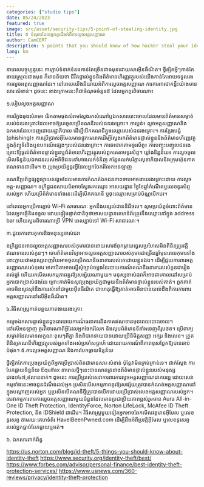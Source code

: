 ```yaml
---
categories: ["studio tips"]
date: 05/24/2023
featured: true
image: src/asset/security-tips/5-point-of-stealing-identity.jpg
title: ៥ ចំណុចដែលអ្នកគួរដឹងអំពីការលួចអត្តសញ្ញាណ
author: CamCERT
description: 5 points that you should know of how hacker steal your identity to access your information
lang: km
---
```


នាពេលបច្ចុប្បន្ននេះ ការភ្ជាប់ទំនាក់ទំនងកាន់តែច្រើនជាងមុនដោយសារអ៊ីនធឺណិត។ ថ្វីត្បិតអ្វីៗកាន់តែងាយស្រួលជាងមុន ក៏មានន័យថា ជីវិតផ្ទាល់ខ្លួននិងព័ត៌មានហិរញ្ញវត្ថុរបស់យើងកាន់តែងាយទទួលរងការលួចអត្តសញ្ញាណដែរ។ នៅពេលយើងនិយាយអំពីការលួចអត្តសញ្ញាណ ការការពារជាគន្លឹះយ៉ាងមានសារៈសំខាន់។ ដូចនេះ ខាងក្រោមនេះគឺជាចំណុចចំនួន៥ ដែលអ្នកគួរពិចារណា៖

១.បៀបលួចអត្តសញ្ញាណ

ការរើក្នុងធុងសំរាម៖ រើរកតាមធុងសំរាមស្វែងរកសំណៅឬឯកសារបោះចោលដែលមានព័ត៌មានសម្ងាត់របស់ជនរងគ្រោះដែលអាចឱ្យគេចូលប្រើគណនីរបស់ជនរងគ្រោះ។
ការប្លន់៖ លួចអត្តសញ្ញាណនិងឯកសារដែលចេញដោយរដ្ឋាភិបាល ដើម្បីបើកគណនីក្នុងឈ្មោះរបស់ជនរងគ្រោះ។
ការក្លែងបន្លំ (phishing)៖ ការប្រើប្រាស់អ៊ីមែលមានផ្ទុកមេរោគដើម្បីស្វែងរកព័ត៌មានផ្ទាល់ខ្លួននិងព័ត៌មានហិរញ្ញវត្ថុក្នុងកុំព្យូទ័រនិងឬឧបករណ៍ផ្សេងៗរបស់ជនរងគ្រោះ។
ការឆបោកតាមទូរស័ព្ទ៖ ការបញ្ចុះបញ្ចូលជនរងគ្រោះឱ្យផ្តល់ព័ត៌មានផ្ទាល់ខ្លួនឬព័ត៌មានហិរញ្ញវត្ថុរបស់ពួកគេតាមទូរស័ព្ទ។
ឃ្លាំងទិន្នន័យ៖ ការលួចចូលមើលទិន្នន័យឯកជនរបស់អតិថិជននៅហាងលក់ទំនិញ កន្លែងលក់បរិក្ខារសុខាភិបាលនិងក្រុមហ៊ុនកាតឥណទានជាដើម។
២.ប្រុងប្រយ័ត្ននូវអ្វីដែលអ្នកចែករំលែកអនឡាញ

គណនីប្រព័ន្ធផ្សព្វផ្សាយសង្គមដែលមានការកំណត់ឯកជនភាពទាបអាចងាយរងគ្រោះដោយ ការលួចអត្ត-សញ្ញាណ។ ឧក្រិដ្ឋជនសាយប័រអាចស្វែងរកឈ្មោះ អាសយដ្ឋាន ថ្ងៃខែឆ្នាំកំណើតឬលេខទូរស័ព្ទរបស់អ្នក ហើយប្រើព័ត៌មានទាំងនេះដើម្បីបើកគណនី ឬចុះឈ្មោះសម្រាប់ប័ណ្ណបើកបរ។

នៅពេលអ្នកប្រើការភ្ជាប់ Wi-Fi សាធារណៈ អ្នកនឹងបន្សល់ដានឌីជីថល។ សូមប្រយ័ត្នចំពោះព័ត៌មានដែលអ្នកផ្ញើនិងទទួល ដោយផ្ទៀងផ្ទាត់ជានិច្ចថាអាសយដ្ឋានគេហទំព័រត្រូវនឹងឈ្មោះនៅក្នុង address bar ហើយសូមពិចារណាប្រើ VPN ពេលភ្ជាប់ទៅ Wi-Fi សាធារណៈ។

៣.ជួយការពារកុមារនិងមនុស្សចាស់ជរា

ឧក្រិដ្ឋជនអាចលួចអត្តសញ្ញាណរបស់កុមារបានដោយសារឪពុកម្តាយធ្វេសប្រហែស ​មិនពិនិត្យប្រវត្តិឥណទានរបស់កូនៗ។ ចោរព័ត៌មានវិទ្យាអាចលួចអត្តសញ្ញាណរបស់កុមារជាច្រើនឆ្នាំមុនពេលកុមារទាំងនោះក្លាយជាមនុស្សពេញវ័យអាចចូលប្រើគណនីធនាគាររបស់គេដោយខ្លួនឯង។ ដើម្បីជួយការពារអត្តសញ្ញាណរបស់កុមារ មាតាបិតាអាចស្នើសុំច្បាប់ចម្លងនៃរបាយការណ៍គណនីធនាគាររបស់កូនជារៀងរាល់ឆ្នាំ ហើយរកមើលសកម្មភាពគួរឱ្យសង្ស័យណាមួយ។ មនុស្សចាស់ជរាក៏អាចជាគោលដៅសម្រាប់អ្នកបោកប្រាស់ផងដែរ ព្រោះគាត់មិនសូវប្រុងប្រយ័ត្នជាមួយនឹងព័ត៌មានផ្ទាល់ខ្លួនរបស់គាត់។ ពួកគាត់អាចមិនសូវស៊ាំនឹងការរស់នៅជាមួយអ៊ីនធឺណិត ជាហេតុធ្វើឱ្យគាត់អាចមិនបានយល់ដឹងពីការការពារអត្តសញ្ញាណនៅលើអ៊ីនធឺណិត។

៤.វិធីសាស្រ្តកាត់បន្ថយភាពងាយរងគ្រោះ

កម្ទេចឯកសារផ្ទាល់ខ្លួនដូចជារបាយការណ៍ធនាគារនិងកាតឥណទានមុនពេលបោះចោល។
នៅលើអនឡាញ គួរពិចារណាពីអ្វីដែលអ្នកចែករំលែក និងលុបព័ត៌មានទីតាំងចេញពីរូបថត។
ប្រើពាក្យសម្ងាត់ដែលមានលក្ខណៈខុសៗពីគ្នា និងពិបាកទាយបានដោយប្រើនិមិត្តសញ្ញា អក្សរ និងលេខ។
ត្រួតពិនិត្យគណនីហិរញ្ញវត្ថុរបស់អ្នកទាំងអស់ប្រចាំសប្តាហ៍ ដោយរាយការណ៍ពីភាពខុសប្លែកឱ្យបានឆាប់បំផុត។
៥.ការលួចអត្តសញ្ញាណ និងការបែកធ្លាយទិន្នន័យ

ថ្វីត្បិតតែការប្រុងប្រយ័ត្នពីអ្នកប្រើប្រាស់ពិតជាមានសារៈសំខាន់ ប៉ុន្តែវាមិនគ្រប់គ្រាន់ទេ។ ជាក់ស្ដែង ការបែកធ្លាយទិន្នន័យ Equifax នាពេលថ្មីៗនេះបានលាតត្រដាងព័ត៌មានផ្ទាល់ខ្លួនរបស់មនុស្សជាង១៤៧,៩លាននាក់។ ដូចនេះ ការប្រើប្រាស់សេវាការពារការលួចអត្តសញ្ញាណជាការល្អ ដោយសេវាកម្មទាំងនេះអាចជូនដំណឹងដល់អ្នក ប្រសិនបើសកម្មភាពគួរឱ្យសង្ស័យត្រូវបានកំណត់អត្តសញ្ញាណនៅក្នុងបណ្តាញរបស់អ្នក ឬប្រសិនបើគណនីថ្មីត្រូវបានបើកដោយប្រើប្រាស់លេខអត្តសញ្ញាណរបស់អ្នក។ សេវាកម្មការពារការលួចអត្តសញ្ញាណមួយចំនួនដែលមានប្រជាប្រិយភាពខ្ពស់រួមមាន Aura All-in-One ID Theft Protection, IdentityForce, Norton LifeLock, McAfee ID Theft Protection, និង IDShield ជាដើម។ វិធីសាស្ត្រមួយទៀតអ្នកអាចឆែកមើលវត្តមានអ៊ីមែល ឬលេខទូរសព្ទ តាមរយៈគេហទំព័រ HaveIBeenPwned.com ដើម្បីដឹងអំពីប្រវត្តិអ៊ីមែល ឬលេខទូរសព្ទរបស់អ្នកធ្លាប់បែកធ្លាយឬអត់៕

៦. ឯកសារពាក់ព័ន្ធ

https://us.norton.com/blog/id-theft/5-things-you-should-know-about-identity-theft
https://www.security.org/identity-theft/best/
https://www.forbes.com/advisor/personal-finance/best-identity-theft-protection-services/
https://www.usnews.com/360-reviews/privacy/identity-theft-protection
